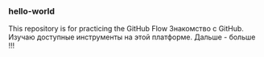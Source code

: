 ### hello-world
This repository is for practicing the GitHub Flow
Знакомство с GitHub. Изучаю доступные инструменты на этой платформе.
Дальше - больше !!!
